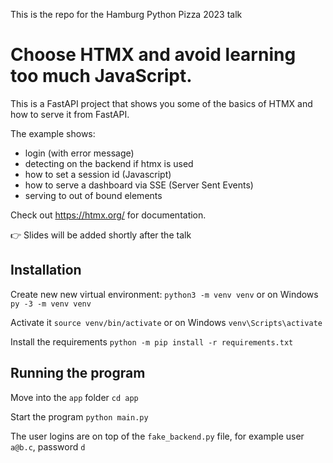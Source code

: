 This is the repo for the Hamburg Python Pizza 2023 talk

# Choose HTMX and avoid learning too much JavaScript.

This is a FastAPI project that shows you some of the basics of HTMX and how to serve it from FastAPI.

The example shows:
- login (with error message)
- detecting on the backend if htmx is used
- how to set a session id (Javascript)
- how to serve a dashboard via SSE (Server Sent Events)
- serving to out of bound elements


Check out https://htmx.org/ for documentation.

👉 Slides will be added shortly after the talk  

## Installation

Create new new virtual environment:
`python3 -m venv venv` or on Windows `py -3 -m venv venv`

Activate it
`source venv/bin/activate` or on Windows `venv\Scripts\activate`

Install the requirements
`python -m pip install -r requirements.txt`


## Running the program

Move into the `app` folder
`cd app`

Start the program
`python main.py`

The user logins are on top of the `fake_backend.py` file, for example user `a@b.c`, password `d`

